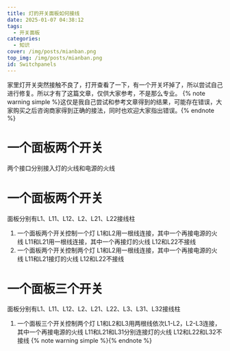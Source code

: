 ```yaml
---
title: 灯的开关面板如何接线
date: 2025-01-07 04:38:12
tags:
  - 开关面板
categories:
  - 知识
cover: /img/posts/mianban.png
top_img: /img/posts/mianban.png
id: Switchpanels
---
```

家里灯开关突然接触不良了，打开查看了一下，有一个开关坏掉了，所以尝试自己进行修复。所以才有了这篇文章，仅供大家参考，不是那么专业。
{% note warning simple %}这仅是我自己尝试和参考文章得到的结果，可能存在错误，大家购买之后咨询商家得到正确的接法，同时也欢迎大家指出错误。{% endnote %}
# 一个面板两个开关
两个接口分别接入灯的火线和电源的火线
# 一个面板两个开关
面板分别有L1、L11、L12、L2、L21、L22接线柱
1. 一个面板两个开关控制一个灯
L1和L2用一根线连接，其中一个再接电源的火线
L11和L21用一根线连接，其中一个再接灯的火线
L12和L22不接线
2. 一个面板两个开关控制两个灯
L1和L2用一根线连接，其中一个再接电源的火线
L11和L21接灯的火线
L12和L22不接线
# 一个面板三个开关
面板分别有L1、L11、L12、L2、L21、L22、L3、L31、L32接线柱
1.  一个面板三个开关控制两个灯
L1和L2和L3用两根线依次L1-L2，L2-L3连接，其中一个再接电源的火线
L11和L21和L31分别连接灯的火线
L12和L22和L32不接线
{% note warning simple %}{% endnote %}